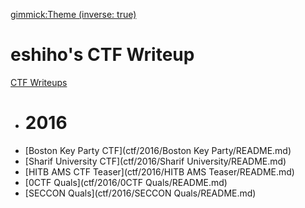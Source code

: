 [gimmick:Theme (inverse: true)](flatly)
# eshiho's CTF Writeup

[CTF Writeups]()

  * # 2016
  * [Boston Key Party CTF](ctf/2016/Boston Key Party/README.md)
  * [Sharif University CTF](ctf/2016/Sharif University/README.md)
  * [HITB AMS CTF Teaser](ctf/2016/HITB AMS Teaser/README.md)
  * [0CTF Quals](ctf/2016/0CTF Quals/README.md)
  * [SECCON Quals](ctf/2016/SECCON Quals/README.md)
